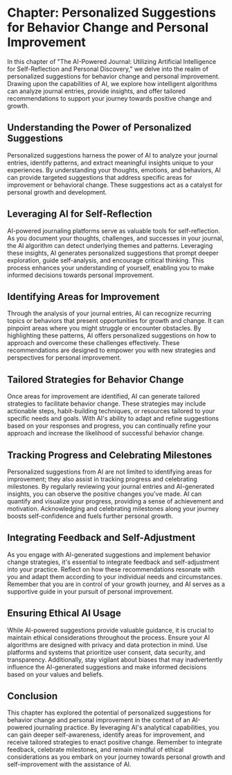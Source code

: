 Chapter: Personalized Suggestions for Behavior Change and Personal Improvement
==============================================================================

In this chapter of "The AI-Powered Journal: Utilizing Artificial Intelligence for Self-Reflection and Personal Discovery," we delve into the realm of personalized suggestions for behavior change and personal improvement. Drawing upon the capabilities of AI, we explore how intelligent algorithms can analyze journal entries, provide insights, and offer tailored recommendations to support your journey towards positive change and growth.

Understanding the Power of Personalized Suggestions
---------------------------------------------------

Personalized suggestions harness the power of AI to analyze your journal entries, identify patterns, and extract meaningful insights unique to your experiences. By understanding your thoughts, emotions, and behaviors, AI can provide targeted suggestions that address specific areas for improvement or behavioral change. These suggestions act as a catalyst for personal growth and development.

Leveraging AI for Self-Reflection
---------------------------------

AI-powered journaling platforms serve as valuable tools for self-reflection. As you document your thoughts, challenges, and successes in your journal, the AI algorithm can detect underlying themes and patterns. Leveraging these insights, AI generates personalized suggestions that prompt deeper exploration, guide self-analysis, and encourage critical thinking. This process enhances your understanding of yourself, enabling you to make informed decisions towards personal improvement.

Identifying Areas for Improvement
---------------------------------

Through the analysis of your journal entries, AI can recognize recurring topics or behaviors that present opportunities for growth and change. It can pinpoint areas where you might struggle or encounter obstacles. By highlighting these patterns, AI offers personalized suggestions on how to approach and overcome these challenges effectively. These recommendations are designed to empower you with new strategies and perspectives for personal improvement.

Tailored Strategies for Behavior Change
---------------------------------------

Once areas for improvement are identified, AI can generate tailored strategies to facilitate behavior change. These strategies may include actionable steps, habit-building techniques, or resources tailored to your specific needs and goals. With AI's ability to adapt and refine suggestions based on your responses and progress, you can continually refine your approach and increase the likelihood of successful behavior change.

Tracking Progress and Celebrating Milestones
--------------------------------------------

Personalized suggestions from AI are not limited to identifying areas for improvement; they also assist in tracking progress and celebrating milestones. By regularly reviewing your journal entries and AI-generated insights, you can observe the positive changes you've made. AI can quantify and visualize your progress, providing a sense of achievement and motivation. Acknowledging and celebrating milestones along your journey boosts self-confidence and fuels further personal growth.

Integrating Feedback and Self-Adjustment
----------------------------------------

As you engage with AI-generated suggestions and implement behavior change strategies, it's essential to integrate feedback and self-adjustment into your practice. Reflect on how these recommendations resonate with you and adapt them according to your individual needs and circumstances. Remember that you are in control of your growth journey, and AI serves as a supportive guide in your pursuit of personal improvement.

Ensuring Ethical AI Usage
-------------------------

While AI-powered suggestions provide valuable guidance, it is crucial to maintain ethical considerations throughout the process. Ensure your AI algorithms are designed with privacy and data protection in mind. Use platforms and systems that prioritize user consent, data security, and transparency. Additionally, stay vigilant about biases that may inadvertently influence the AI-generated suggestions and make informed decisions based on your values and beliefs.

Conclusion
----------

This chapter has explored the potential of personalized suggestions for behavior change and personal improvement in the context of an AI-powered journaling practice. By leveraging AI's analytical capabilities, you can gain deeper self-awareness, identify areas for improvement, and receive tailored strategies to enact positive change. Remember to integrate feedback, celebrate milestones, and remain mindful of ethical considerations as you embark on your journey towards personal growth and self-improvement with the assistance of AI.
